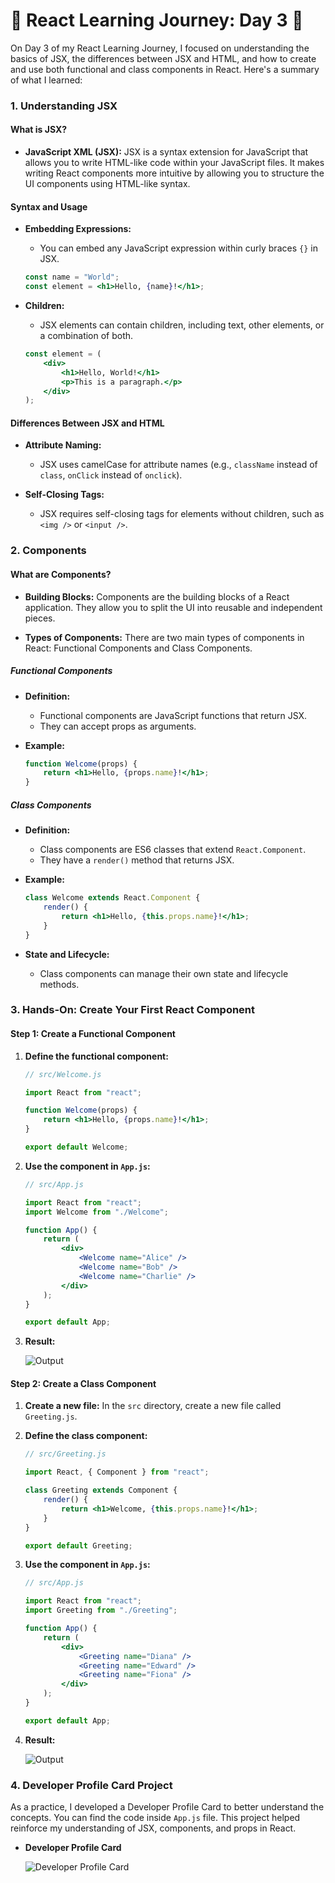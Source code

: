 # 🚀 React Learning Journey: Day 3 🚀

On Day 3 of my React Learning Journey, I focused on understanding the basics of JSX, the differences between JSX and HTML, and how to create and use both functional and class components in React. Here's a summary of what I learned:

### **1. Understanding JSX**

#### **What is JSX?**

-   **JavaScript XML (JSX):** JSX is a syntax extension for JavaScript that allows you to write HTML-like code within your JavaScript files. It makes writing React components more intuitive by allowing you to structure the UI components using HTML-like syntax.

#### **Syntax and Usage**

-   **Embedding Expressions:**

    -   You can embed any JavaScript expression within curly braces `{}` in JSX.

    ```jsx
    const name = "World";
    const element = <h1>Hello, {name}!</h1>;
    ```

-   **Children:**
    -   JSX elements can contain children, including text, other elements, or a combination of both.
    ```jsx
    const element = (
    	<div>
    		<h1>Hello, World!</h1>
    		<p>This is a paragraph.</p>
    	</div>
    );
    ```

#### **Differences Between JSX and HTML**

-   **Attribute Naming:**

    -   JSX uses camelCase for attribute names (e.g., `className` instead of `class`, `onClick` instead of `onclick`).

-   **Self-Closing Tags:**

    -   JSX requires self-closing tags for elements without children, such as `<img />` or `<input />`.

### **2. Components**

#### **What are Components?**

-   **Building Blocks:** Components are the building blocks of a React application. They allow you to split the UI into reusable and independent pieces.

-   **Types of Components:** There are two main types of components in React: Functional Components and Class Components.

##### **Functional Components**

-   **Definition:**

    -   Functional components are JavaScript functions that return JSX.
    -   They can accept props as arguments.

-   **Example:**

    ```jsx
    function Welcome(props) {
    	return <h1>Hello, {props.name}!</h1>;
    }
    ```

##### **Class Components**

-   **Definition:**

    -   Class components are ES6 classes that extend `React.Component`.
    -   They have a `render()` method that returns JSX.

-   **Example:**

    ```jsx
    class Welcome extends React.Component {
    	render() {
    		return <h1>Hello, {this.props.name}!</h1>;
    	}
    }
    ```

-   **State and Lifecycle:**
    -   Class components can manage their own state and lifecycle methods.

### **3. Hands-On: Create Your First React Component**

#### **Step 1: Create a Functional Component**
1. **Define the functional component:**

    ```jsx
    // src/Welcome.js

    import React from "react";

    function Welcome(props) {
    	return <h1>Hello, {props.name}!</h1>;
    }

    export default Welcome;
    ```

2. **Use the component in `App.js`:**

    ```jsx
    // src/App.js

    import React from "react";
    import Welcome from "./Welcome";

    function App() {
    	return (
    		<div>
    			<Welcome name="Alice" />
    			<Welcome name="Bob" />
    			<Welcome name="Charlie" />
    		</div>
    	);
    }

    export default App;
    ```

3. **Result:**

    <img src="https://i.imgur.com/B7Fel8R.png" title="source: imgur.com" alt="Output"/>

#### **Step 2: Create a Class Component**

1. **Create a new file:** In the `src` directory, create a new file called `Greeting.js`.

2. **Define the class component:**

    ```jsx
    // src/Greeting.js

    import React, { Component } from "react";

    class Greeting extends Component {
    	render() {
    		return <h1>Welcome, {this.props.name}!</h1>;
    	}
    }

    export default Greeting;
    ```

3. **Use the component in `App.js`:**

    ```jsx
    // src/App.js

    import React from "react";
    import Greeting from "./Greeting";

    function App() {
    	return (
    		<div>
    			<Greeting name="Diana" />
    			<Greeting name="Edward" />
    			<Greeting name="Fiona" />
    		</div>
    	);
    }

    export default App;
    ```

4. **Result:**

    <img src="https://i.imgur.com/CeO3jkA.png" title="source: imgur.com" alt="Output"/>


### **4. Developer Profile Card Project**

As a practice, I developed a Developer Profile Card to better understand the concepts.
You can find the code inside `App.js` file. This project helped reinforce my understanding of JSX, components, and props in React.

- **Developer Profile Card**

    <img src="https://i.imgur.com/0TbwAJF.png" title="source: imgur.com" alt="Developer Profile Card"/>
